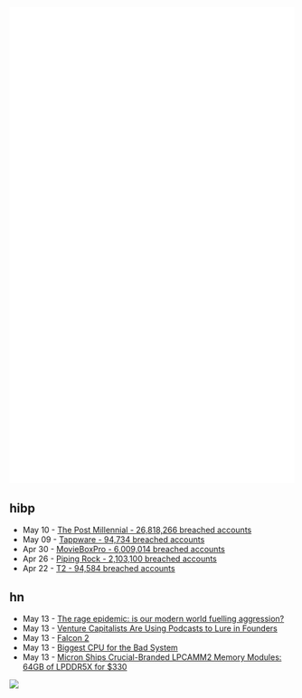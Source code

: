 ![Metrics](https://raw.githubusercontent.com/phixion/phixion/master/metrics.svg)

## hibp

<!--
for https://github.com/phixion/phixion/blob/main/.github/workflows/feeds.yml
-->
<!--START_SECTION:haveibeenpwnd-->
- May 10 - [The Post Millennial - 26,818,266 breached accounts](https://haveibeenpwned.com/PwnedWebsites#ThePostMillennial)
- May 09 - [Tappware - 94,734 breached accounts](https://haveibeenpwned.com/PwnedWebsites#Tappware)
- Apr 30 - [MovieBoxPro - 6,009,014 breached accounts](https://haveibeenpwned.com/PwnedWebsites#MovieBoxPro)
- Apr 26 - [Piping Rock - 2,103,100 breached accounts](https://haveibeenpwned.com/PwnedWebsites#PipingRock)
- Apr 22 - [T2 - 94,584 breached accounts](https://haveibeenpwned.com/PwnedWebsites#T2)
<!--END_SECTION:haveibeenpwnd-->

## hn

<!--
for https://github.com/phixion/phixion/blob/main/.github/workflows/feeds.yml
-->
<!--START_SECTION:hn-->
- May 13 - [The rage epidemic: is our modern world fuelling aggression?](https://www.theguardian.com/science/article/2024/may/12/road-rage-epidemic-peter-abbott-abuse-fury)
- May 13 - [Venture Capitalists Are Using Podcasts to Lure in Founders](https://www.vanityfair.com/news/story/venture-capitalists-using-podcasts-lure-founders)
- May 13 - [Falcon 2](https://www.tii.ae/news/falcon-2-uaes-technology-innovation-institute-releases-new-ai-model-series-outperforming-metas)
- May 13 - [Biggest CPU for the Bad System](https://old.reddit.com/r/sysadmin/comments/1cqn3qa/whats_the_biggest_cpu_core_physical_server_i_can/)
- May 13 - [Micron Ships Crucial-Branded LPCAMM2 Memory Modules: 64GB of LPDDR5X for $330](https://www.anandtech.com/show/21390/micron-ships-crucialbranded-lpcamm2-memory-modules)
<!--END_SECTION:hn-->

<!--
for https://yhype.me
-->
![](https://hit.yhype.me/github/profile?user_id=13013670)
